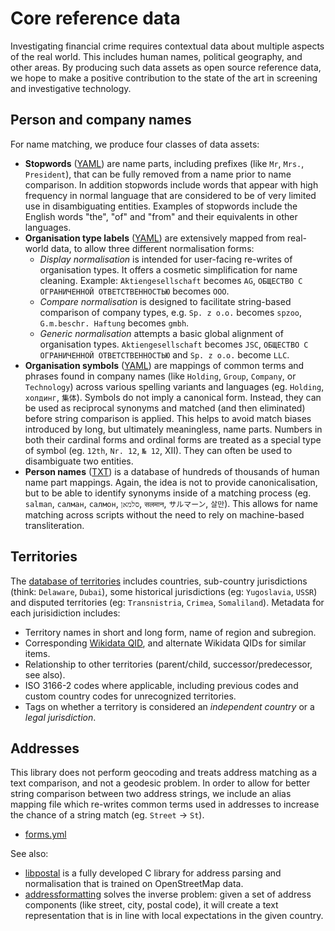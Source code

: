 # Core reference data

Investigating financial crime requires contextual data about multiple aspects of the real world. This includes human names, political geography, and other areas. By producing such data assets as open source reference data, we hope to make a positive contribution to the state of the art in screening and investigative technology.

## Person and company names

For name matching, we produce four classes of data assets:

* **Stopwords** ([YAML](https://github.com/opensanctions/rigour/blob/main/resources/names/stopwords.yml)) are name parts, including prefixes (like `Mr`, `Mrs.`, `President`), that can be fully removed from a name prior to name comparison. In addition stopwords include words that appear with high frequency in normal language that are considered to be of very limited use in disambiguating entities. Examples of stopwords include the English words "the", "of" and "from" and their equivalents in other languages.
* **Organisation type labels** ([YAML](https://github.com/opensanctions/rigour/blob/main/resources/names/org_types.yml)) are extensively mapped from real-world data, to allow three different normalisation forms: 
    - *Display normalisation* is intended for user-facing re-writes of organisation types. It offers a cosmetic simplification for name cleaning. Example: `Aktiengesellschaft` becomes `AG`, `ОБЩЕСТВО С ОГРАНИЧЕННОЙ ОТВЕТСТВЕННОСТЬЮ` becomes `ООО`. 
    - *Compare normalisation* is designed to facilitate string-based comparison of company types, e.g. `Sp. z o.o.` becomes `spzoo`, `G.m.beschr. Haftung` becomes `gmbh`. 
    - *Generic normalisation* attempts a basic global alignment of organisation types. `Aktiengesellschaft` becomes `JSC`, `ОБЩЕСТВО С ОГРАНИЧЕННОЙ ОТВЕТСТВЕННОСТЬЮ` and  `Sp. z o.o.` become `LLC`.
* **Organisation symbols** ([YAML](https://github.com/opensanctions/rigour/blob/main/resources/names/symbols.yml)) are mappings of common terms and phrases found in company names (like `Holding`, `Group`, `Company`, or `Technology`) across various spelling variants and languages (eg. `Holding`, `холдинг`, `集体`). Symbols do not imply a canonical form. Instead, they can be used as reciprocal synonyms and matched (and then eliminated) before string comparison is applied. This helps to avoid match biases introduced by long, but ultimately meaningless, name parts. Numbers in both their cardinal forms and ordinal forms are treated as a special type of symbol (eg. `12th`, `Nr. 12`, `№ 12`, XII). They can often be used to disambiguate two entities.
* **Person names** ([TXT](https://github.com/opensanctions/rigour/blob/main/rigour/data/names/persons.txt)) is a database of hundreds of thousands of human name part mappings. Again, the idea is not to provide canonicalisation, but to be able to identify synonyms inside of a matching process (eg. `salman`, `салман`, `салмон`, `סלמאן`, `सलमान`, `サルマーン`, `살만`). This allows for name matching across scripts without the need to rely on machine-based transliteration. 

## Territories

The [database of territories](https://github.com/opensanctions/rigour/tree/main/resources/territories) includes countries, sub-country jurisdictions (think: `Delaware`, `Dubai`), some historical jurisdictions (eg: `Yugoslavia`, `USSR`) and disputed territories (eg: `Transnistria`, `Crimea`, `Somaliland`). Metadata for each jurisidiction includes:

* Territory names in short and long form, name of region and subregion.
* Corresponding [Wikidata QID](https://www.wikidata.org/wiki/Wikidata:Identifiers), and alternate Wikidata QIDs for similar items.
* Relationship to other territories (parent/child, successor/predecessor, see also).
* ISO 3166-2 codes where applicable, including previous codes and custom country codes for unrecognized territories.
* Tags on whether a territory is considered an *independent country* or a *legal jurisdiction*.

## Addresses

This library does not perform geocoding and treats address matching as a text comparison, and not a geodesic problem. In order to allow for better string comparison between two address strings, we include an alias mapping file which re-writes common terms used in addresses to increase the chance of a string match (eg. `Street` -> `St`). 

* [forms.yml](https://github.com/opensanctions/rigour/blob/main/resources/addresses/forms.yml)

See also: 

* [libpostal](https://github.com/openvenues/libpostal) is a fully developed C library for address parsing and normalisation that is trained on OpenStreetMap data.
* [addressformatting](https://github.com/OpenCageData/address-formatting) solves the inverse problem: given a set of address components (like street, city, postal code), it will create a text representation that is in line with local expectations in the given country.
